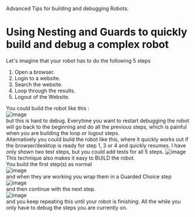 Advanced Tips for building and debugging Robots. 
# Using **Nesting and Guards** to quickly build and debug a complex robot
Let's imagine that your robot has to do the following 5 steps
1. Open a browser.
2. Login to a website.
3. Search the website.
4. Loop through the results.
5. Logout of the Website.

You could build the robot like this :  
![image](https://user-images.githubusercontent.com/47416964/159478262-4cfa4175-d9e8-46a6-8615-2c0507440dde.png)  
but this is hard to debug. Everytime you want to restart debugging the robot will go back to the beginning and do all the previous steps, which is painful when you are building the loop or logout steps.  
Alternatively you could build the robot like this, where it quickly works out if the browser/desktop is ready for step 1, 3 or 4 and quickly resumes.  I have only shown two test steps, but you could add tests for all 5 steps.
![image](https://user-images.githubusercontent.com/47416964/159501830-ce785fa1-78e7-40a6-9bed-fbf38cbb3fbb.png)  
This technique also makes it easy to BUILD the robot.  
You build the first step(s) as normal    
![image](https://user-images.githubusercontent.com/47416964/159502910-397382cd-472e-4726-9f7f-1e0880552f55.png)  
and when they are working you wrap them in a Guarded Choice step  
![image](https://user-images.githubusercontent.com/47416964/159503104-521f4bc8-20e6-482d-83da-ba562410e63f.png)  
and then continue with the next step.  
![image](https://user-images.githubusercontent.com/47416964/159503229-37ad4a1b-4da1-4376-848f-81a2d2a983b2.png)  
and you keep repeating this until your robot is finishing. All the while you only have to debug the steps you are currently on.





